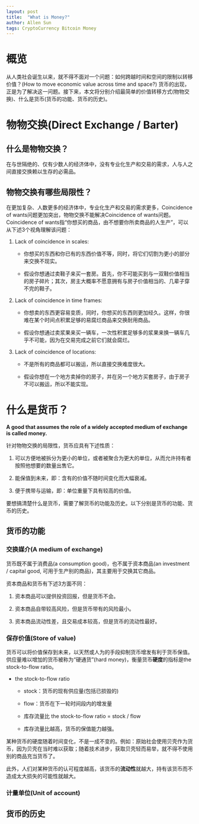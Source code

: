 ```yaml
---
layout: post
title:  "What is Money?"
author: Allen Sun
tags: CryptoCurrency Bitcoin Money
---
```


# 概览

从人类社会诞生以来，就不得不面对一个问题：如何跨越时间和空间的限制以转移价值？(How to move economic value across time and space?) 货币的出现，正是为了解决这一问题。接下来，本文将分别介绍最简单的价值转移方式(物物交换)、什么是货币(货币的功能、货币的历史)。

# 物物交换(Direct Exchange / Barter)

## 什么是物物交换？

在与世隔绝的、仅有少数人的经济体中，没有专业化生产和交易的需求，人与人之间直接交换赖以生存的必需品。

## 物物交换有哪些局限性？

在更加复杂、人数更多的经济体中，专业化生产和交易的需求更多，Coincidence of wants问题更加突出，物物交换不能解决Coincidence of wants问题。Coincidence of wants指“你想买的商品，由不想要你所卖商品的人生产”，可以从下述3个视角理解该问题：

1. Lack of coincidence in scales: 

    - 你想买的东西和你已有的东西价值不等，同时，将它们切割为更小的部分来交换不现实。

    - 假设你想通过卖鞋子来买一套房。首先，你不可能买到与一双鞋价值相当的房子碎片；其次，房主大概率不愿意拥有与房子价值相当的、几辈子穿不完的鞋子。

2. Lack of coincidence in time frames: 

    - 你想卖的东西更容易变质，同时，你想买的东西则更加经久。这样，你很难在某个时间点积累足够的易腐烂商品来交换耐用商品。

    - 假设你想通过卖浆果来买一辆车，一次性积累足够多的浆果来换一辆车几乎不可能，因为在交易完成之前它们就会腐烂。

3. Lack of coincidence of locations: 

    - 不是所有的商品都可以搬运，所以直接交换难度很大。

    - 假设你想在一个地方卖掉你的房子，并在另一个地方买套房子，由于房子不可以搬运，所以不能实现。

# 什么是货币？

**A good that assumes the role of a widely accepted medium of exchange is called money.**

针对物物交换的局限性，货币应具有下述性质：

1. 可以方便地被拆分为更小的单位，或者被聚合为更大的单位，从而允许持有者按照他想要的数量出售它。

2. 能保值到未来，即：含有的价值不随时间变化而大幅衰减。

3. 便于携带与运输，即：单位重量下具有较高的价值。

要想搞清楚什么是货币，需要了解货币的功能及历史。以下分别是货币的功能、货币的历史。

## 货币的功能

### 交换媒介(A medium of exchange)

货币既不属于消费品(a consumption good)，也不属于资本商品(an investment / capital good, 可用于生产别的商品)，其主要用于交换其它商品。

资本商品和货币有下述3方面不同：

1. 资本商品可以提供投资回报，但是货币不会。

2. 资本商品自带较高风险，但是货币带有的风险最小。

3. 资本商品流动性差，且交易成本较高，但是货币的流动性最好。

### 保存价值(Store of value)

货币可以将价值保存到未来，以天然或人为的手段抑制货币增发有利于货币保值。供应量难以增加的货币被称为“硬通货”(hard money)，衡量货币**硬度**的指标是the stock-to-flow ratio。

- the stock-to-flow ratio

    - stock：货币的现有供应量(包括已损毁的)

    - flow：货币在下一轮时间段内的增发量

    - 库存流量比 the stock-to-flow ratio = stock / flow

    - 库存流量比越高，货币的保值能力越强。

某种货币的硬度随着时间变化，不是一成不变的。例如：原始社会使用贝壳作为货币，因为贝壳在当时难以获取；随着技术进步，获取贝壳轻而易举，就不得不使用别的商品充当货币了。

此外，人们对某种货币的认可程度越高，该货币的**流动性**就越大，持有该货币而不造成太大损失的可能性就越大。

### 计量单位(Unit of account)



## 货币的历史
